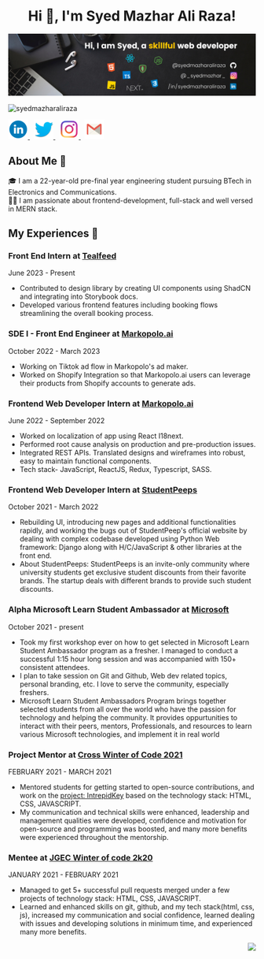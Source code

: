 <h1 align="center">Hi 👋, I'm Syed Mazhar Ali Raza!</h1>

<img src="banner.png">

<p align="left"> <img src="https://komarev.com/ghpvc/?username=syedmazharaliraza&label=Profile%20views&color=0e75b6&style=flat" alt="syedmazharaliraza" /> </p>

<a href="https://www.linkedin.com/in/syedmazharaliraza/">
  <img  width="40px" src="linkedin.png" /> 
</a> &nbsp;
<a href="https://twitter.com/110Syedmazhar">
  <img  width="40px" src="twitter.png" />
</a>&nbsp;
<a href="https://instagram.com/_syedmazhar_">
  <img  width="40px" src="insta.png" />
</a>&nbsp;
<a href="mailto:mazharali.raza11@gmail.com">
  <img width="40px" src="gmail.png" />
</a>


## About Me 🚀
🎓  I am a 22-year-old pre-final year engineering student pursuing BTech in Electronics and Communications. </br>
👨‍💻  I am passionate about frontend-development, full-stack and well versed in MERN stack. </br>

## My Experiences 🙌

### **Front End Intern** at [Tealfeed](https://tealfeed.com/) <br>
June 2023 - Present <br>
-	Contributed to design library by creating UI components using ShadCN and integrating into Storybook docs.
- Developed various frontend features including booking flows streamlining the overall booking process.

### **SDE I - Front End Engineer** at [Markopolo.ai](https://www.markopolo.ai/) <br>
October 2022 - March 2023 <br>
-	Working on Tiktok ad flow in Markopolo's ad maker.
- Worked on Shopify Integration so that Markopolo.ai users can leverage their products from Shopify accounts to generate ads.

### **Frontend Web Developer Intern** at [Markopolo.ai](https://www.markopolo.ai/) <br>
June 2022 - September 2022 <br>
-	Worked on localization of app using React I18next.
-	Performed root cause analysis on production and pre-production issues.
-	Integrated REST APIs. Translated designs and wireframes into robust, easy to maintain functional components.
-	Tech stack- JavaScript, ReactJS, Redux, Typescript, SASS.

### **Frontend Web Developer Intern** at [StudentPeeps](https://studentpeeps.club/) <br>
October 2021 - March 2022 <br>
- Rebuilding UI, introducing new pages and additional functionalities rapidly, and working the bugs out of StudentPeep's official website by dealing with complex codebase developed using Python Web framework: Django along with H/C/JavaScript & other libraries at the front end. <br>
- About StudentPeeps: StudentPeeps is an invite-only community where university students get exclusive student discounts from their favorite brands. The startup deals with different brands to provide such student discounts.

### **Alpha Microsoft Learn Student Ambassador** at [Microsoft](https://studentambassadors.microsoft.com/) <br>
October 2021 - present <br>
- Took my first workshop ever on how to get selected in Microsoft Learn Student Ambassador program as a fresher. I managed to conduct a successful 1:15 hour long session and was accompanied with 150+ consistent attendees. <br>
- I plan to take session on Git and Github, Web dev related topics, personal branding, etc. I love to serve the community, especially freshers.
- Microsoft Learn Student Ambassadors Program brings together selected students from all over the world who have the passion for technology and helping the community. It provides oppurtunities to interact with their peers, mentors, Professionals, and resources to learn various Microsoft technologies, and implement it in real world

### **Project Mentor** at [Cross Winter of Code 2021](https://crosswoc.ieeedtu.in/) <br>
FEBRUARY 2021 - MARCH 2021 <br>
- Mentored students for getting started to open-source contributions, and work on the <ins>project: [IntrepidKey](https://github.com/syedmazharaliraza/IntrepidKey)</ins> based on the technology stack: HTML, CSS, JAVASCRIPT.<br>
- My communication and technical skills were enhanced, leadership and management qualities were developed, confidence and motivation for open-source and programming was boosted, and many more benefits were experienced throughout the mentorship.

### **Mentee** at [JGEC Winter of code 2k20](https://jwoc2k20.tech/) <br>
JANUARY 2021 - FEBRUARY 2021 <br>
- Managed to get 5+ successful pull requests merged under a few projects of technology stack: HTML, CSS, JAVASCRIPT.
- Learned and enhanced skills on git, github, and my tech stack(html, css, js), increased my communication and social confidence, learned dealing with issues and developing solutions in minimum time, and experienced many more benefits.

<a href="https://github.com/syedmazharaliraza"> <img align="right" height="300" src="https://i.pinimg.com/originals/e4/26/70/e426702edf874b181aced1e2fa5c6cde.gif"></a>

